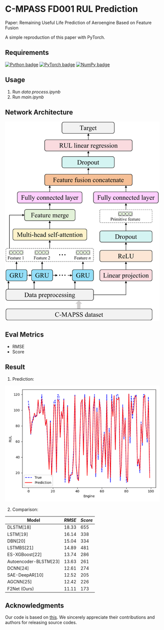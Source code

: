 # C-MPASS FD001 RUL Prediction
Paper: Remaining Useful Life Prediction of Aeroengine Based on Feature Fusion

A simple reproduction of this paper with PyTorch.

## Requirements

[![Python badge](https://img.shields.io/badge/Python-3.10-blue.svg)](https://www.python.org/)
[![PyTorch badge](https://img.shields.io/badge/PyTorch-1.12.1-green.svg)](https://pytorch.org/)
[![NumPy badge](https://img.shields.io/badge/Numpy-1.21.6-yellow.svg)](https://numpy.org/)  

## Usage

1. Run *data process.ipynb*
2. Run *main.ipynb*

## Network Architecture

![Structure_00](./Fig/structure.png)

## Eval Metrics

- RMSE
- Score

## Result

1. Prediction:

![1702188177992](./Fig/prediction.png)

2. Comparison:

| Model                 | *RMSE* | *Score* |
| --------------------- | ------ | ------- |
| DLSTM[18]             | 18.33  | 655     |
| LSTM[19]              | 16.14  | 338     |
| DBN[20]               | 15.04  | 334     |
| LSTMBS[21]            | 14.89  | 481     |
| ES-XGBoost[22]        | 13.74  | 286     |
| Autoencoder-BLSTM[23] | 13.63  | 261     |
| DCNN[24]              | 12.61  | 274     |
| SAE-DeepAR[10]        | 12.52  | 205     |
| AGCNN[25]             | 12.42  | 226     |
| F2Net (Ours)          | 11.11  | 173     |

## Acknowledgments

Our code is based on [this](https://github.com/zhmou/Turbofan-engine-RUL-prediction). We sincerely appreciate their contributions and authors for releasing source codes. 

